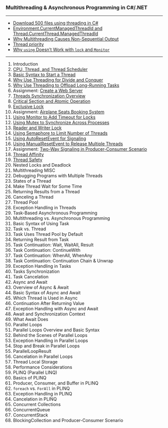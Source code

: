 ### Multithreading & Asynchronous Programming in C#/.NET

---

- [Download 500 files using threading in C#](https://github.com/uwspstar/From-Zero-to-Hero/blob/main/C%23.NET/Multithreading%20%26%20Asynchronous%20Programming/Download%20500%20files%20using%20threading%20in%20C%23.md)
- [Environment.CurrentManagedThreadId and Thread.CurrentThread.ManagedThreadId](https://github.com/uwspstar/From-Zero-to-Hero/blob/main/C%23.NET/Multithreading%20%26%20Asynchronous%20Programming/Environment.CurrentManagedThreadId%20vs%20Thread.CurrentThread.ManagedThreadId.md)
- [Why Multithreading Causes Non-Sequential Output](https://github.com/uwspstar/From-Zero-to-Hero/blob/main/C%23.NET/Multithreading%20%26%20Asynchronous%20Programming/Why%20Multithreading%20Causes%20Non-Sequential%20Output.md)
- [Thread priority](https://github.com/uwspstar/From-Zero-to-Hero/blob/main/C%23.NET/Multithreading%20%26%20Asynchronous%20Programming/Thread%20priority.md)
- [Why `using` Doesn’t Work with `lock` and `Monitor`](https://github.com/uwspstar/From-Zero-to-Hero/blob/main/C%23.NET/Multithreading%20%26%20Asynchronous%20Programming/Why%20%60using%60%20Doesn%E2%80%99t%20Work%20with%20%60lock%60%20and%20%60Monitor%60.md)


---

1. Introduction
2. [CPU, Thread, and Thread Scheduler](https://github.com/uwspstar/From-Zero-to-Hero/blob/main/C%23.NET/Multithreading%20%26%20Asynchronous%20Programming/002.%20CPU%2C%20Thread%2C%20and%20Thread%20Scheduler%20in%20C%23.md)
3. [Basic Syntax to Start a Thread](https://github.com/uwspstar/From-Zero-to-Hero/blob/main/C%23.NET/Multithreading%20%26%20Asynchronous%20Programming/003.%20Basic%20Syntax%20to%20Start%20a%20Thread%20in%20C%23.md)
4. [Why Use Threading for Divide and Conquer](https://github.com/uwspstar/From-Zero-to-Hero/blob/main/C%23.NET/Multithreading%20&%20Asynchronous%20Programming/004.%20Why%20Use%20Threading%20for%20Divide%20and%20Conquer%20in%20C%23.md)
5. [Why Use Threading to Offload Long-Running Tasks](https://github.com/uwspstar/From-Zero-to-Hero/blob/main/C%23.NET/Multithreading%20%26%20Asynchronous%20Programming/005.%20Why%20Use%20Threading%20to%20Offload%20Long-Running%20Tasks%20in%20C%23.md)
6. Assignment: [Create a Web Server](https://github.com/uwspstar/From-Zero-to-Hero/blob/main/C%23.NET/Multithreading%20%26%20Asynchronous%20Programming/006.%20Create%20a%20Web%20Server.md)
7. [Threads Synchronization Overview](https://github.com/uwspstar/From-Zero-to-Hero/blob/main/C%23.NET/Multithreading%20%26%20Asynchronous%20Programming/007.%20Overview%20of%20Thread%20Synchronization.md)
8. [Critical Section and Atomic Operation](https://github.com/uwspstar/From-Zero-to-Hero/blob/main/C%23.NET/Multithreading%20%26%20Asynchronous%20Programming/008.%20Critical%20Section.md)
9. [Exclusive Lock](https://github.com/uwspstar/From-Zero-to-Hero/blob/main/C%23.NET/Multithreading%20%26%20Asynchronous%20Programming/009.%20Exclusive%20Lock.md)
10. Assignment: [Airplane Seats Booking System](https://github.com/uwspstar/From-Zero-to-Hero/blob/main/C%23.NET/Multithreading%20%26%20Asynchronous%20Programming/010.%20Airplane%20Seats%20Booking%20System.md)
11. [Using Monitor to Add Timeout for Locks](https://github.com/uwspstar/From-Zero-to-Hero/blob/main/C%23.NET/Multithreading%20%26%20Asynchronous%20Programming/011.%20Using%20%60Monitor%60%20to%20Add%20Timeout%20for%20Locks.md)
12. [Using Mutex to Synchronize Across Processes](https://github.com/uwspstar/From-Zero-to-Hero/blob/main/C%23.NET/Multithreading%20%26%20Asynchronous%20Programming/012.%20Using%20%60Mutex%60%20to%20Synchronize%20Across%20Processes.md)
13. [Reader and Writer Lock](https://github.com/uwspstar/From-Zero-to-Hero/blob/main/C%23.NET/Multithreading%20%26%20Asynchronous%20Programming/013.%20Reader-Writer%20Lock.md)
14. [Using Semaphore to Limit Number of Threads](https://github.com/uwspstar/From-Zero-to-Hero/blob/main/C%23.NET/Multithreading%20%26%20Asynchronous%20Programming/014.%20Using%20%60Semaphore%60%20to%20Limit%20the%20Number%20of%20Threads.md)
15. [Using AutoResetEvent for Signaling](https://github.com/uwspstar/From-Zero-to-Hero/blob/main/C%23.NET/Multithreading%20%26%20Asynchronous%20Programming/015.%20Using%20%60AutoResetEvent%60%20for%20Signaling.md)
16. [Using ManualResetEvent to Release Multiple Threads](https://github.com/uwspstar/From-Zero-to-Hero/blob/main/C%23.NET/Multithreading%20%26%20Asynchronous%20Programming/016.%20Using%20%60ManualResetEvent%60%20to%20Release%20Multiple%20Threads.md)
17. Assignment: [Two-Way Signaling in Producer-Consumer Scenario](https://github.com/uwspstar/From-Zero-to-Hero/blob/main/C%23.NET/Multithreading%20%26%20Asynchronous%20Programming/017.%20Two-Way%20Signaling%20in%20Producer-Consumer%20Scenario.md)
18. [Thread Affinity](https://github.com/uwspstar/From-Zero-to-Hero/blob/main/C%23.NET/Multithreading%20%26%20Asynchronous%20Programming/018.%20Thread%20Affinity.md)
19. [Thread Safety](https://github.com/uwspstar/From-Zero-to-Hero/blob/main/C%23.NET/Multithreading%20%26%20Asynchronous%20Programming/019.%20Thread%20Safety.md)
20. Nested Locks and Deadlock
21. Multithreading MISC
22. Debugging Programs with Multiple Threads
23. States of a Thread
24. Make Thread Wait for Some Time
25. Returning Results from a Thread
26. Canceling a Thread
27. Thread Pool
28. Exception Handling in Threads
29. Task-Based Asynchronous Programming
30. Multithreading vs. Asynchronous Programming
31. Basic Syntax of Using Task
32. Task vs. Thread
33. Task Uses Thread Pool by Default
34. Returning Result from Task
35. Task Continuation: Wait, WaitAll, Result
36. Task Continuation: ContinueWith
37. Task Continuation: WhenAll, WhenAny
38. Task Continuation: Continuation Chain & Unwrap
39. Exception Handling in Tasks
40. Tasks Synchronization
41. Task Cancelation
42. Async and Await
43. Overview of Async & Await
44. Basic Syntax of Async and Await
45. Which Thread is Used in Async
46. Continuation After Returning Value
47. Exception Handling with Async and Await
48. Await and Synchronization Context
49. What Await Does
50. Parallel Loops
51. Parallel Loops Overview and Basic Syntax
52. Behind the Scenes of Parallel Loops
53. Exception Handling in Parallel Loops
54. Stop and Break in Parallel Loops
55. ParallelLoopResult
56. Cancelation in Parallel Loops
57. Thread Local Storage
58. Performance Considerations
59. PLINQ (Parallel LINQ)
60. Basics of PLINQ
61. Producer, Consumer, and Buffer in PLINQ
62. `foreach` vs. `ForAll` in PLINQ
63. Exception Handling in PLINQ
64. Cancelation in PLINQ
65. Concurrent Collections
66. ConcurrentQueue
67. ConcurrentStack
68. BlockingCollection and Producer-Consumer Scenario

